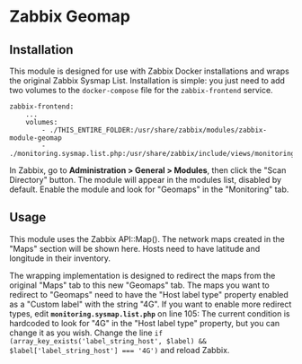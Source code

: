 # Zabbix Geomap

## Installation
This module is designed for use with Zabbix Docker installations and wraps the original Zabbix Sysmap List.
Installation is simple: you just need to add two volumes to the `docker-compose` file for the `zabbix-frontend` service.

```docker-compose
zabbix-frontend:
    ...
    volumes:
        - ./THIS_ENTIRE_FOLDER:/usr/share/zabbix/modules/zabbix-module-geomap
        - ./monitoring.sysmap.list.php:/usr/share/zabbix/include/views/monitoring.sysmap.list.php
```

In Zabbix, go to **Administration > General > Modules**, then click the "Scan Directory" button.
The module will appear in the modules list, disabled by default.
Enable the module and look for "Geomaps" in the "Monitoring" tab.

## Usage
This module uses the Zabbix API::Map(). The network maps created in the "Maps" section will be shown here.
Hosts need to have latitude and longitude in their inventory.

The wrapping implementation is designed to redirect the maps from the original "Maps" tab to this new "Geomaps" tab.
The maps you want to redirect to "Geomaps" need to have the "Host label type" property enabled as a "Custom label" with the string "4G".
If you want to enable more redirect types, edit **`monitoring.sysmap.list.php`** on line 105:
The current condition is hardcoded to look for "4G" in the "Host label type" property, but you can change it as you wish.
Change the line `if (array_key_exists('label_string_host', $label) && $label['label_string_host'] === '4G')` and reload Zabbix.